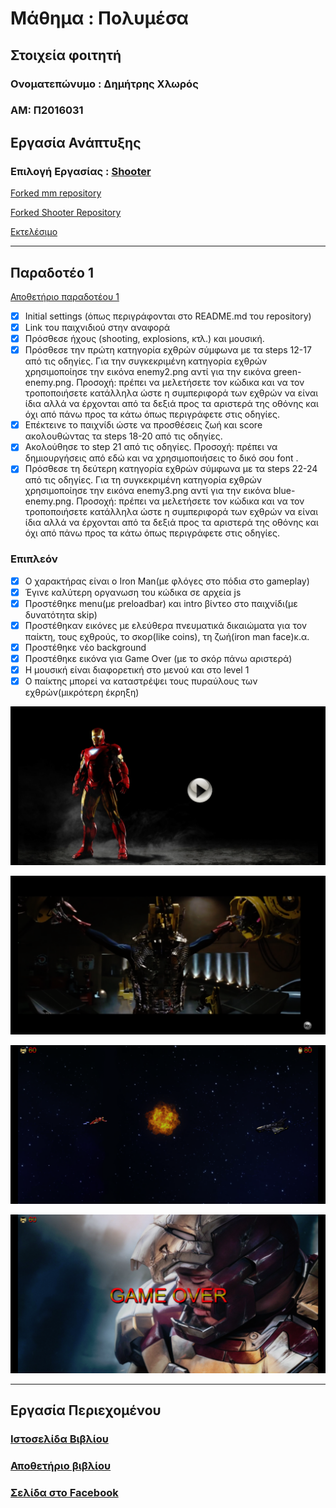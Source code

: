 
# Μάθημα : Πολυμέσα
## Στοιχεία φοιτητή
### Ονοματεπώνυμο : Δημήτρης Χλωρός
### ΑΜ: Π2016031

## Εργασία Ανάπτυξης

### Επιλογή Εργασίας : [Shooter](https://github.com/ioniodi/shooter)

[Forked mm repository](https://github.com/JIMCHLOROS/mm)

[Forked Shooter Repository](https://github.com/JIMCHLOROS/Shooter)

[Εκτελέσιμο](https://jimchloros.github.io/Shooter/)

------------------------------------------------------------------------------------

## Παραδοτέο 1

[Αποθετήριο παραδοτέου 1](https://github.com/JIMCHLOROS/Shooter/tree/%CE%A0%CE%B1%CF%81%CE%B1%CE%B4%CE%BF%CF%84%CE%AD%CE%BF-1)

- [x] Initial settings (όπως περιγράφονται στο README.md του repository)
- [x]  Link του παιχνιδιού στην αναφορά
- [x]  Πρόσθεσε ήχους (shooting, explosions, κτλ.) και μουσική.
- [x]  Πρόσθεσε την πρώτη κατηγορία εχθρών σύμφωνα με τα steps 12-17 από τις οδηγίες. Για την συγκεκριμένη κατηγορία εχθρών χρησιμοποίησε την εικόνα enemy2.png αντί για την εικόνα green-enemy.png. Προσοχή: πρέπει να μελετήσετε τον κώδικα και να τον τροποποιήσετε κατάλληλα ώστε η συμπεριφορά των εχθρών να είναι ίδια αλλά να έρχονται από τα δεξιά προς τα αριστερά της οθόνης και όχι από πάνω προς τα κάτω όπως περιγράφετε στις οδηγίες.
- [x]  Επέκτεινε το παιχνίδι ώστε να προσθέσεις ζωή και score ακολουθώντας τα steps 18-20 από τις οδηγίες.
- [x]  Ακολούθησε το step 21 από τις οδηγίες. Προσοχή: πρέπει να δημιουργήσεις από εδώ και να χρησιμοποιήσεις το δικό σου font .
- [x]  Πρόσθεσε τη δεύτερη κατηγορία εχθρών σύμφωνα με τα steps 22-24 από τις οδηγίες. Για τη συγκεκριμένη κατηγορία εχθρών χρησιμοποίησε την εικόνα enemy3.png αντί για την εικόνα blue-enemy.png. Προσοχή: πρέπει να μελετήσετε τον κώδικα και να τον τροποποιήσετε κατάλληλα ώστε η συμπεριφορά των εχθρών να είναι ίδια αλλά να έρχονται από τα δεξιά προς τα αριστερά της οθόνης και όχι από πάνω προς τα κάτω όπως περιγράφετε στις οδηγίες.

### Επιπλεόν 

- [x] Ο χαρακτήρας είναι ο Iron Man(με φλόγες στο πόδια στο gameplay)
- [x] Έγινε καλύτερη οργανωση του κώδικα σε αρχεία js 
- [x] Προστέθηκε menu(με preloadbar) και intro βίντεο στο παιχνίδι(με δυνατότητα skip)
- [x] Προστέθηκαν εικόνες με ελεύθερα πνευματικά δικαιώματα για τον παίκτη, τους εχθρούς, το σκορ(like coins), τη ζωή(iron man face)κ.α.
- [x] Προστέθηκε νέο background
- [x] Προστέθηκε εικόνα για Game Over (με το σκόρ πάνω αριστερά)
- [x] Η μουσική είναι διαφορετική στο μενού και στο level 1
- [x] Ο παίκτης μπορεί να καταστρέψει τους πυραύλους των εχθρών(μικρότερη έκρηξη)

![](https://github.com/JIMCHLOROS/Shooter/blob/%CE%A0%CE%B1%CF%81%CE%B1%CE%B4%CE%BF%CF%84%CE%AD%CE%BF-1/menu.png)

![](https://github.com/JIMCHLOROS/Shooter/blob/%CE%A0%CE%B1%CF%81%CE%B1%CE%B4%CE%BF%CF%84%CE%AD%CE%BF-1/intro.png)

![](https://github.com/JIMCHLOROS/Shooter/blob/%CE%A0%CE%B1%CF%81%CE%B1%CE%B4%CE%BF%CF%84%CE%AD%CE%BF-1/game.png)

![](https://github.com/JIMCHLOROS/Shooter/blob/%CE%A0%CE%B1%CF%81%CE%B1%CE%B4%CE%BF%CF%84%CE%AD%CE%BF-1/game_over.png)

------------------------------------------------------------------------------------

## Εργασία Περιεχομένου

### [Ιστοσελίδα Βιβλίου](https://jimchloros.github.io/gr/)

### [Αποθετήριο βιβλίου](https://github.com/JIMCHLOROS/gr)

### [Σελίδα στο Facebook](https://www.facebook.com/Προγραμματισμός-και-Διάδραση-2134439676883525/)
